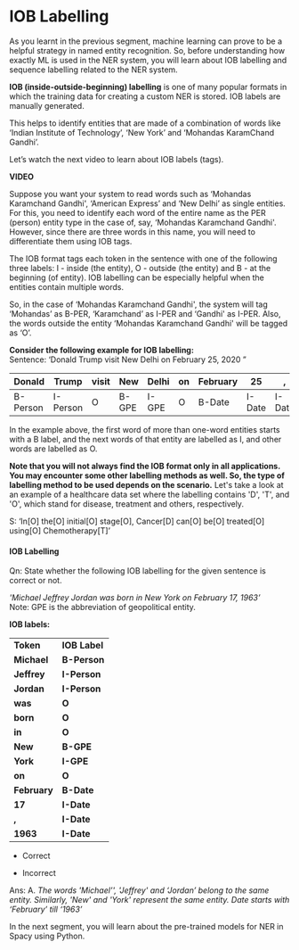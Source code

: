 # IOB Labelling

As you learnt in the previous segment, machine learning can prove to be a helpful strategy in named entity recognition. So, before understanding how exactly ML is used in the NER system, you will learn about IOB labelling and sequence labelling related to the NER system.

**IOB (inside-outside-beginning) labelling** is one of many popular formats in which the training data for creating a custom NER is stored. IOB labels are manually generated.

This helps to identify entities that are made of a combination of words like ‘Indian Institute of Technology’, ‘New York’ and ‘Mohandas KaramChand Gandhi’.

Let’s watch the next video to learn about IOB labels (tags).

**VIDEO**

Suppose you want your system to read words such as ‘Mohandas Karamchand Gandhi', ‘American Express’ and ‘New Delhi’ as single entities. For this, you need to identify each word of the entire name as the PER (person) entity type in the case of, say, ‘Mohandas Karamchand Gandhi'. However, since there are three words in this name, you will need to differentiate them using IOB tags.

The IOB format tags each token in the sentence with one of the following three labels: I - inside (the entity), O - outside (the entity) and B - at the beginning (of entity). IOB labelling can be especially helpful when the entities contain multiple words. 

So, in the case of ‘Mohandas Karamchand Gandhi', the system will tag ‘Mohandas’ as B-PER, ‘Karamchand’ as I-PER and ‘Gandhi' as I-PER. Also, the words outside the entity ‘Mohandas Karamchand Gandhi' will be tagged as ‘O’.

**Consider the following example for IOB labelling:**  
Sentence: ‘Donald Trump visit New Delhi on February 25, 2020 ”

| Donald   | Trump    | visit | New   | Delhi | on  | February | 25     | ,      | 2020   |
| -------- | -------- | ----- | ----- | ----- | --- | -------- | ------ | ------ | ------ |
| B-Person | I-Person | O     | B-GPE | I-GPE | O   | B-Date   | I-Date | I-Date | I-Date |

In the example above, the first word of more than one-word entities starts with a B label, and the next words of that entity are labelled as I, and other words are labelled as O.

**Note that you will not always find the IOB format only in all applications. You may encounter some other labelling methods as well. So, the type of labelling method to be used depends on the scenario.** Let's take a look at an example of a healthcare data set where the labelling contains 'D', 'T', and 'O', which stand for disease, treatment and others, respectively.

S: ‘In[O] the[O] initial[O] stage[O], Cancer[D] can[O] be[O] treated[O] using[O] Chemotherapy[T]’

#### IOB Labelling

Qn: State whether the following IOB labelling for the given sentence is correct or not.

*'Michael Jeffrey Jordan was born in New York on February 17, 1963’*  
Note: GPE is the abbreviation of geopolitical entity.

**IOB labels:**

|              |               |
| ------------ | ------------- |
| **Token**    | **IOB Label** |
| **Michael**  | **B-Person**  |
| **Jeffrey**  | **I-Person**  |
| **Jordan**   | **I-Person**  |
| **was**      | **O**         |
| **born**     | **O**         |
| **in**       | **O**         |
| **New**      | **B-GPE**     |
| **York**     | **I-GPE**     |
| **on**       | **O**         |
| **February** | **B-Date**    |
| **17**       | **I-Date**    |
| **,**        | **I-Date**    |
| **1963**     | **I-Date**    |

- Correct

- Incorrect

Ans: A. *The words 'Michael’', 'Jeffrey' and ‘Jordan’ belong to the same entity. Similarly, 'New' and 'York' represent the same entity. Date starts with ‘February’ till ‘1963’*

In the next segment, you will learn about the pre-trained models for NER in Spacy using Python.
